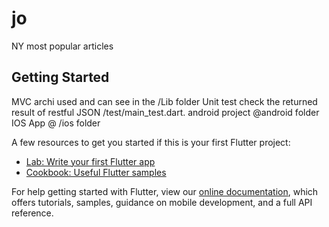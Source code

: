 # jo

NY most popular articles 

## Getting Started

MVC archi used and can see in the /Lib folder 
Unit test check the returned result of restful JSON /test/main_test.dart.
android project @android folder
IOS App @ /ios folder

A few resources to get you started if this is your first Flutter project:

- [Lab: Write your first Flutter app](https://flutter.dev/docs/get-started/codelab)
- [Cookbook: Useful Flutter samples](https://flutter.dev/docs/cookbook)

For help getting started with Flutter, view our
[online documentation](https://flutter.dev/docs), which offers tutorials,
samples, guidance on mobile development, and a full API reference.
